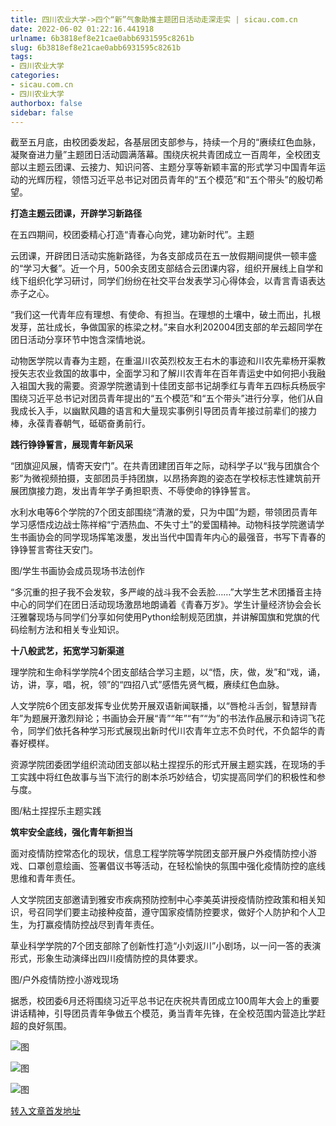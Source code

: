 ```yaml
---
title: 四川农业大学->四个“新”气象助推主题团日活动走深走实 | sicau.com.cn
date: 2022-06-02 01:22:16.441918
urlname: 6b3818ef8e21cae0abb6931595c8261b
slug: 6b3818ef8e21cae0abb6931595c8261b
tags: 
- 四川农业大学
categories:
- sicau.com.cn
- 四川农业大学
authorbox: false
sidebar: false
---
```

截至五月底，由校团委发起，各基层团支部参与，持续一个月的“赓续红色血脉，凝聚奋进力量”主题团日活动圆满落幕。围绕庆祝共青团成立一百周年，全校团支部以主题云团课、云接力、知识问答、主题分享等新颖丰富的形式学习中国青年运动的光辉历程，领悟习近平总书记对团员青年的“五个模范”和“五个带头”的殷切希望。

**打造主题云团课，开辟学习新路径**

在五四期间，校团委精心打造“青春心向党，建功新时代”。主题
<!--more-->
云团课，开辟团日活动实施新路径，为各支部成员在五一放假期间提供一顿丰盛的“学习大餐”。近一个月，500余支团支部结合云团课内容，组织开展线上自学和线下组织化学习研讨，同学们纷纷在社交平台发表学习心得体会，以青言青语表达赤子之心。

“我们这一代青年应有理想、有使命、有担当。在理想的土壤中，破土而出，扎根发芽，茁壮成长，争做国家的栋梁之材。”来自水利202004团支部的牟云超同学在团日活动分享环节中饱含深情地说。

动物医学院以青春为主题，在重温川农英烈校友王右木的事迹和川农先辈杨开渠教授矢志农业救国的故事中，全面学习和了解川农青年在百年青运史中如何把小我融入祖国大我的需要。资源学院邀请到十佳团支部书记胡季红与青年五四标兵杨辰宇围绕习近平总书记对团员青年提出的“五个模范”和“五个带头”进行分享，他们从自我成长入手，以幽默风趣的语言和大量现实事例引导团员青年接过前辈们的接力棒，永葆青春朝气，砥砺奋勇前行。

**践行铮铮誓言，展现青年新风采**

“团旗迎风展，情寄天安门”。在共青团建团百年之际，动科学子以“我与团旗合个影”为微视频拍摄，支部团员手持团旗，以昂扬奔跑的姿态在学校标志性建筑前开展团旗接力跑，发出青年学子勇担职责、不辱使命的铮铮誓言。

水利水电等6个学院的7个团支部围绕“清澈的爱，只为中国”为题，带领团员青年学习感悟戍边战士陈祥榕“宁洒热血、不失寸土”的爱国精神。动物科技学院邀请学生书画协会的同学现场挥笔泼墨，发出当代中国青年内心的最强音，书写下青春的铮铮誓言寄往天安门。

图/学生书画协会成员现场书法创作

“多沉重的担子我不会发软，多严峻的战斗我不会丢脸……”大学生艺术团播音主持中心的同学们在团日活动现场激昂地朗诵着《青春万岁》。学生计量经济协会会长汪雅馨现场与同学们分享如何使用Python绘制规范团旗，并讲解国旗和党旗的代码绘制方法和相关专业知识。

**十八般武艺，拓宽学习新渠道**

理学院和生命科学学院4个团支部结合学习主题，以“悟，庆，做，发”和“戏，诵，访，讲，享，唱，祝，领”的“四招八式”感悟先贤气概，赓续红色血脉。

人文学院6个团支部发挥专业优势开展双语新闻联播，以“唇枪斗舌剑，智慧辩青年”为题展开激烈辩论；书画协会开展“青”“年”“有”“为”的书法作品展示和诗词飞花令，同学们依托各种学习形式展现出新时代川农青年立志不负时代，不负韶华的青春好模样。

资源学院团委团学组织流动团支部以粘土捏捏乐的形式开展主题实践，在现场的手工实践中将红色故事与当下流行的剧本杀巧妙结合，切实提高同学们的积极性和参与度。

图/粘土捏捏乐主题实践  

**筑牢安全底线，强化青年新担当**

面对疫情防控常态化的现状，信息工程学院等学院团支部开展户外疫情防控小游戏、口罩创意绘画、签署倡议书等活动，在轻松愉快的氛围中强化疫情防控的底线思维和青年责任。

人文学院团支部邀请到雅安市疾病预防控制中心李美英讲授疫情防控政策和相关知识，号召同学们要主动接种疫苗，遵守国家疫情防控要求，做好个人防护和个人卫生，为打赢疫情防控战尽到青年责任。

草业科学学院的7个团支部除了创新性打造“小刘返川”小剧场，以一问一答的表演形式，形象生动演绎出四川疫情防控的具体要求。

图/户外疫情防控小游戏现场

据悉，校团委6月还将围绕习近平总书记在庆祝共青团成立100周年大会上的重要讲话精神，引导团员青年争做五个模范，勇当青年先锋，在全校范围内营造比学赶超的良好氛围。

![图](https://news.sicau.edu.cn/__local/9/A5/0F/29CCB938D2215947AB9507A7BBD_FFCB3CB7_100B4.jpg)

![图](https://news.sicau.edu.cn/__local/D/23/DE/3FED5E9A10D20AEFB46176E9896_05095E3E_1B71E.jpg)

![图](https://news.sicau.edu.cn/__local/7/BD/5E/8B5E3E7271BEB645D88FD75E02F_86BAD1F8_1D1D0.jpg)

[转入文章首发地址](https://news.sicau.edu.cn/info/1078/68109.htm)